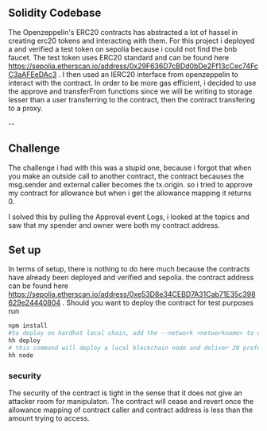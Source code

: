 ## Solidity Codebase

The Openzeppelin's ERC20 contracts has abstracted a lot of hassel in creating erc20 tokens and interacting with them. For this project i deployed a and verified a test token on sepolia because i could not find the bnb faucet. The test token uses ERC20 standard and can be found here <https://sepolia.etherscan.io/address/0x29F636D7cBDd0bDe2Ff13cCec74FcC3aAFEeDAc3> . I then used an IERC20 interface from openzeppelin to interact with the contract. In order to be more gas efficient, i decided to use the approve and transferFrom functions since we will be writing to storage lesser than a user transferring to the contract, then the contract transfering to a proxy. 

--
## Challenge
The challenge i had with this was a stupid one, because i forgot that when you make an outside call to another contract, the contract becauses the msg.sender and external caller becomes the tx.origin. so i tried to approve my contract for allowance but when i get the allowance mapping it returns 0.

I solved this by pulling the Approval event Logs, i looked at the topics and saw that my spender and owner were both my contract address.

## Set up
In terms of setup, there is nothing to do here much because the contracts have already been deployed and verified and sepolia. the contract address can be found here <https://sepolia.etherscan.io/address/0xe53D8e34CEBD7A31Cab71E35c398629e24440804> . Should you want to deploy the contract for test purposes run

```bash
npm install
#to deploy on hardhat local chain, add the --network <networkname> to deploy on a livenet
hh deploy
# this command will deploy a local blockchain node and deliver 20 prefunded accounts
hh node
```

### security

The security of the contract is tight in the sense that it does not give an attacker room for manipulaton. The contract will cease and revert once the allowance mapping of contract caller and contract address is less than the amount trying to access.
